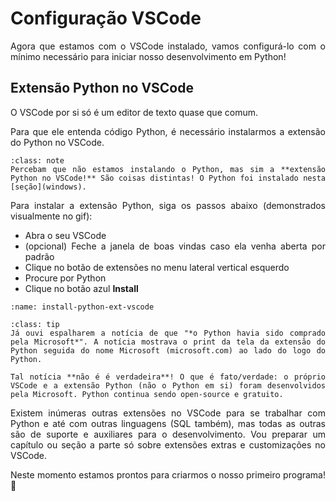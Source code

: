 # Configuração VSCode

<div style="text-align: justify">

Agora que estamos com o VSCode instalado, vamos configurá-lo com o mínimo necessário para iniciar nosso desenvolvimento em Python!

## Extensão Python no VSCode

O VSCode por si só é um editor de texto quase que comum. 

Para que ele entenda código Python, é necessário instalarmos a extensão do Python no VSCode. 

```{admonition} Nota
:class: note
Percebam que não estamos instalando o Python, mas sim a **extensão Python no VSCode!** São coisas distintas! O Python foi instalado nesta [seção](windows).
```

Para instalar a extensão Python, siga os passos abaixo (demonstrados visualmente no gif):
- Abra o seu VSCode
- (opcional) Feche a janela de boas vindas caso ela venha aberta por padrão
- Clique no botão de extensões no menu lateral vertical esquerdo
- Procure por Python
- Clique no botão azul **Install**

```{image} ../gifs/cap02-sec03-01-install-python-ext-vscode.gif
:name: install-python-ext-vscode
```

```{admonition} Curiosidade
:class: tip
Já ouvi espalharem a notícia de que "*o Python havia sido comprado pela Microsoft*". A notícia mostrava o print da tela da extensão do Python seguida do nome Microsoft (microsoft.com) ao lado do logo do Python. 

Tal notícia **não é é verdadeira**! O que é fato/verdade: o próprio VSCode e a extensão Python (não o Python em si) foram desenvolvidos pela Microsoft. Python continua sendo open-source e gratuito.
```

Existem inúmeras outras extensões no VSCode para se trabalhar com Python e até com outras linguagens (SQL também), mas todas as outras são de suporte e auxiliares para o desenvolvimento. Vou preparar um capítulo ou seção a parte só sobre extensões extras e customizações no VSCode.

Neste momento estamos prontos para criarmos o nosso primeiro programa! 🥳

</div>